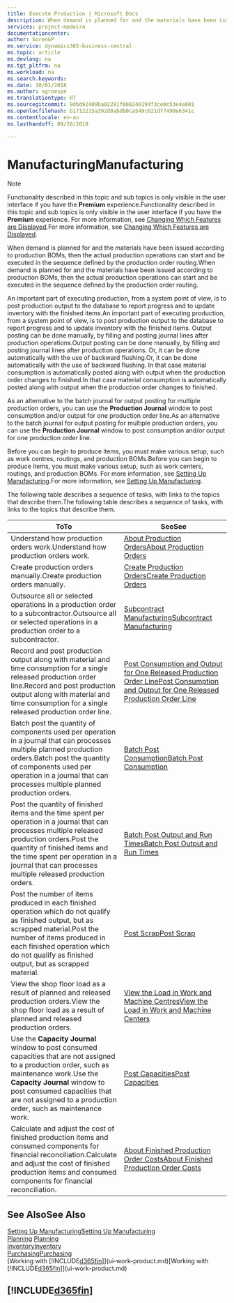 ```yaml
---
title: Execute Production | Microsoft Docs
description: When demand is planned for and the materials have been issued according to production BOMs, then the actual production operations can start and be executed in the sequence defined by the production order routing.
services: project-madeira
documentationcenter: 
author: SorenGP
ms.service: dynamics365-business-central
ms.topic: article
ms.devlang: na
ms.tgt_pltfrm: na
ms.workload: na
ms.search.keywords: 
ms.date: 10/01/2018
ms.author: sgroespe
ms.translationtype: HT
ms.sourcegitcommit: 9dbd92409ba02281f008246194f3ce0c53e4e001
ms.openlocfilehash: b1712215a392d8abdb0ca549c621d77490e6341c
ms.contentlocale: en-au
ms.lasthandoff: 09/28/2018

---
```

# <a name="manufacturing"></a><span data-ttu-id="ba038-103">Manufacturing</span><span class="sxs-lookup"><span data-stu-id="ba038-103">Manufacturing</span></span>
> [!NOTE]
> <span data-ttu-id="ba038-104">Functionality described in this topic and sub topics is only visible in the user interface if you have the **Premium** experience.</span><span class="sxs-lookup"><span data-stu-id="ba038-104">Functionality described in this topic and sub topics is only visible in the user interface if you have the **Premium** experience.</span></span> <span data-ttu-id="ba038-105">For more information, see [Changing Which Features are Displayed](ui-experiences.md).</span><span class="sxs-lookup"><span data-stu-id="ba038-105">For more information, see [Changing Which Features are Displayed](ui-experiences.md).</span></span>

<span data-ttu-id="ba038-106">When demand is planned for and the materials have been issued according to production BOMs, then the actual production operations can start and be executed in the sequence defined by the production order routing.</span><span class="sxs-lookup"><span data-stu-id="ba038-106">When demand is planned for and the materials have been issued according to production BOMs, then the actual production operations can start and be executed in the sequence defined by the production order routing.</span></span>  

<span data-ttu-id="ba038-107">An important part of executing production, from a system point of view, is to post production output to the database to report progress and to update inventory with the finished items.</span><span class="sxs-lookup"><span data-stu-id="ba038-107">An important part of executing production, from a system point of view, is to post production output to the database to report progress and to update inventory with the finished items.</span></span> <span data-ttu-id="ba038-108">Output posting can be done manually, by filling and posting journal lines after production operations.</span><span class="sxs-lookup"><span data-stu-id="ba038-108">Output posting can be done manually, by filling and posting journal lines after production operations.</span></span> <span data-ttu-id="ba038-109">Or, it can be done automatically with the use of backward flushing.</span><span class="sxs-lookup"><span data-stu-id="ba038-109">Or, it can be done automatically with the use of backward flushing.</span></span> <span data-ttu-id="ba038-110">In that case material consumption is automatically posted along with output when the production order changes to finished.</span><span class="sxs-lookup"><span data-stu-id="ba038-110">In that case material consumption is automatically posted along with output when the production order changes to finished.</span></span>  

<span data-ttu-id="ba038-111">As an alternative to the batch journal for output posting for multiple production orders, you can use the **Production Journal** window to post consumption and/or output for one production order line.</span><span class="sxs-lookup"><span data-stu-id="ba038-111">As an alternative to the batch journal for output posting for multiple production orders, you can use the **Production Journal** window to post consumption and/or output for one production order line.</span></span>

<span data-ttu-id="ba038-112">Before you can begin to produce items, you must make various setup, such as work centres, routings, and production BOMs.</span><span class="sxs-lookup"><span data-stu-id="ba038-112">Before you can begin to produce items, you must make various setup, such as work centers, routings, and production BOMs.</span></span> <span data-ttu-id="ba038-113">For more information, see [Setting Up Manufacturing](production-configure-production-processes.md).</span><span class="sxs-lookup"><span data-stu-id="ba038-113">For more information, see [Setting Up Manufacturing](production-configure-production-processes.md).</span></span>

<span data-ttu-id="ba038-114">The following table describes a sequence of tasks, with links to the topics that describe them.</span><span class="sxs-lookup"><span data-stu-id="ba038-114">The following table describes a sequence of tasks, with links to the topics that describe them.</span></span>   

|<span data-ttu-id="ba038-115">**To**</span><span class="sxs-lookup"><span data-stu-id="ba038-115">**To**</span></span>|<span data-ttu-id="ba038-116">**See**</span><span class="sxs-lookup"><span data-stu-id="ba038-116">**See**</span></span>|  
|------------|-------------|  
|<span data-ttu-id="ba038-117">Understand how production orders work.</span><span class="sxs-lookup"><span data-stu-id="ba038-117">Understand how production orders work.</span></span>|[<span data-ttu-id="ba038-118">About Production Orders</span><span class="sxs-lookup"><span data-stu-id="ba038-118">About Production Orders</span></span>](production-about-production-orders.md)|
|<span data-ttu-id="ba038-119">Create production orders manually.</span><span class="sxs-lookup"><span data-stu-id="ba038-119">Create production orders manually.</span></span>|[<span data-ttu-id="ba038-120">Create Production Orders</span><span class="sxs-lookup"><span data-stu-id="ba038-120">Create Production Orders</span></span>](production-how-to-create-production-orders.md)|
|<span data-ttu-id="ba038-121">Outsource all or selected operations in a production order to a subcontractor.</span><span class="sxs-lookup"><span data-stu-id="ba038-121">Outsource all or selected operations in a production order to a subcontractor.</span></span>|[<span data-ttu-id="ba038-122">Subcontract Manufacturing</span><span class="sxs-lookup"><span data-stu-id="ba038-122">Subcontract Manufacturing</span></span>](production-how-to-subcontract-manufacturing.md)|
|<span data-ttu-id="ba038-123">Record and post production output along with material and time consumption for a single released production order line.</span><span class="sxs-lookup"><span data-stu-id="ba038-123">Record and post production output along with material and time consumption for a single released production order line.</span></span>|[<span data-ttu-id="ba038-124">Post Consumption and Output for One Released Production Order Line</span><span class="sxs-lookup"><span data-stu-id="ba038-124">Post Consumption and Output for One Released Production Order Line</span></span>](production-how-to-register-consumption-and-output.md)|  
|<span data-ttu-id="ba038-125">Batch post the quantity of components used per operation in a journal that can processes multiple planned production orders.</span><span class="sxs-lookup"><span data-stu-id="ba038-125">Batch post the quantity of components used per operation in a journal that can processes multiple planned production orders.</span></span>|[<span data-ttu-id="ba038-126">Batch Post Consumption</span><span class="sxs-lookup"><span data-stu-id="ba038-126">Batch Post Consumption</span></span>](production-how-to-post-consumption.md)|
|<span data-ttu-id="ba038-127">Post the quantity of finished items and the time spent per operation in a journal that can processes multiple released production orders.</span><span class="sxs-lookup"><span data-stu-id="ba038-127">Post the quantity of finished items and the time spent per operation in a journal that can processes multiple released production orders.</span></span>|[<span data-ttu-id="ba038-128">Batch Post Output and Run Times</span><span class="sxs-lookup"><span data-stu-id="ba038-128">Batch Post Output and Run Times</span></span>](production-how-to-post-output-quantity.md)|  
|<span data-ttu-id="ba038-129">Post the number of items produced in each finished operation which do not qualify as finished output, but as scrapped material.</span><span class="sxs-lookup"><span data-stu-id="ba038-129">Post the number of items produced in each finished operation which do not qualify as finished output, but as scrapped material.</span></span>|[<span data-ttu-id="ba038-130">Post Scrap</span><span class="sxs-lookup"><span data-stu-id="ba038-130">Post Scrap</span></span>](production-how-to-post-scrap.md)|
|<span data-ttu-id="ba038-131">View the shop floor load as a result of planned and released production orders.</span><span class="sxs-lookup"><span data-stu-id="ba038-131">View the shop floor load as a result of planned and released production orders.</span></span>|[<span data-ttu-id="ba038-132">View the Load in Work and Machine Centres</span><span class="sxs-lookup"><span data-stu-id="ba038-132">View the Load in Work and Machine Centers</span></span>](production-how-to-view-the-load-on-work-centers.md)|      
|<span data-ttu-id="ba038-133">Use the **Capacity Journal** window to post consumed capacities that are not assigned to a production order, such as maintenance work.</span><span class="sxs-lookup"><span data-stu-id="ba038-133">Use the **Capacity Journal** window to post consumed capacities that are not assigned to a production order, such as maintenance work.</span></span>|[<span data-ttu-id="ba038-134">Post Capacities</span><span class="sxs-lookup"><span data-stu-id="ba038-134">Post Capacities</span></span>](production-how-to-post-capacities.md)|  
|<span data-ttu-id="ba038-135">Calculate and adjust the cost of finished production items and consumed components for financial reconciliation.</span><span class="sxs-lookup"><span data-stu-id="ba038-135">Calculate and adjust the cost of finished production items and consumed components for financial reconciliation.</span></span>|[<span data-ttu-id="ba038-136">About Finished Production Order Costs</span><span class="sxs-lookup"><span data-stu-id="ba038-136">About Finished Production Order Costs</span></span>](finance-about-finished-production-order-costs.md)|  

## <a name="see-also"></a><span data-ttu-id="ba038-137">See Also</span><span class="sxs-lookup"><span data-stu-id="ba038-137">See Also</span></span>  
[<span data-ttu-id="ba038-138">Setting Up Manufacturing</span><span class="sxs-lookup"><span data-stu-id="ba038-138">Setting Up Manufacturing</span></span>](production-configure-production-processes.md)  
<span data-ttu-id="ba038-139">[Planning](production-planning.md)    </span><span class="sxs-lookup"><span data-stu-id="ba038-139">[Planning](production-planning.md)    </span></span>  
[<span data-ttu-id="ba038-140">Inventory</span><span class="sxs-lookup"><span data-stu-id="ba038-140">Inventory</span></span>](inventory-manage-inventory.md)  
[<span data-ttu-id="ba038-141">Purchasing</span><span class="sxs-lookup"><span data-stu-id="ba038-141">Purchasing</span></span>](purchasing-manage-purchasing.md)  
<span data-ttu-id="ba038-142">[Working with [!INCLUDE[d365fin](includes/d365fin_md.md)]](ui-work-product.md)</span><span class="sxs-lookup"><span data-stu-id="ba038-142">[Working with [!INCLUDE[d365fin](includes/d365fin_md.md)]](ui-work-product.md)</span></span>

## [!INCLUDE[d365fin](includes/free_trial_md.md)]  

